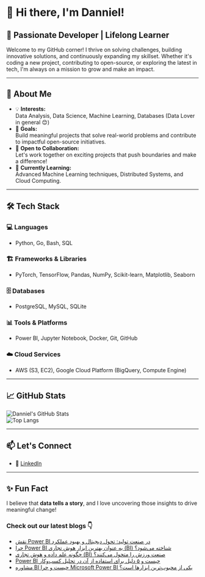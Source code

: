 # 👋 Hi there, I'm Danniel!

## 🚀 Passionate Developer | Lifelong Learner

Welcome to my GitHub corner! I thrive on solving challenges, building innovative solutions, and continuously expanding my skillset. Whether it's coding a new project, contributing to open-source, or exploring the latest in tech, I'm always on a mission to grow and make an impact.

---

## 🌟 About Me

- 💡 **Interests:**  
  Data Analysis, Data Science, Machine Learning, Databases (Data Lover in general 😊)  
- 🎯 **Goals:**  
  Build meaningful projects that solve real-world problems and contribute to impactful open-source initiatives.  
- 🤝 **Open to Collaboration:**  
  Let's work together on exciting projects that push boundaries and make a difference!  
- 🌱 **Currently Learning:**  
  Advanced Machine Learning techniques, Distributed Systems, and Cloud Computing.  

---

## 🛠️ Tech Stack

### 💻 Languages  
- Python, Go, Bash, SQL  

### 🏗️ Frameworks & Libraries  
- PyTorch, TensorFlow, Pandas, NumPy, Scikit-learn, Matplotlib, Seaborn  

### 🗄️ Databases  
- PostgreSQL, MySQL, SQLite  

### 📊 Tools & Platforms  
- Power BI, Jupyter Notebook, Docker, Git, GitHub  

### ☁️ Cloud Services  
- AWS (S3, EC2), Google Cloud Platform (BigQuery, Compute Engine)  

---

## 📈 GitHub Stats  

![Danniel's GitHub Stats](https://github-readme-stats.vercel.app/api?username=Danniel4ev&show_icons=true&theme=radical)  
![Top Langs](https://github-readme-stats.vercel.app/api/top-langs/?username=Danniel4ev&layout=compact&theme=radical)  

---

## 📫 Let's Connect  

- 💼 [LinkedIn]()

---

## ✨ Fun Fact  

I believe that **data tells a story**, and I love uncovering those insights to drive meaningful change!



### Check out our latest blogs 👇

<!-- BLOG-POST-LIST:START -->
- [نقش Power BI در صنعت تولید: تحول دیجیتال و بهبود عملکرد](https://cyberuni.ir/blog/%D9%86%D9%82%D8%B4-power-bi-%D8%AF%D8%B1-%D8%B5%D9%86%D8%B9%D8%AA-%D8%AA%D9%88%D9%84%DB%8C%D8%AF-%D8%AA%D8%AD%D9%88%D9%84-%D8%AF%DB%8C%D8%AC%DB%8C%D8%AA%D8%A7%D9%84-%D9%88-%D8%A8%D9%87%D8%A8%D9%88%D8%AF-%D8%B9%D9%85%D9%84%DA%A9%D8%B1%D8%AF/)
- [چرا Power BI به عنوان بهترین ابزار هوش تجاری &lpar;BI&rpar; شناخته می‌شود؟](https://cyberuni.ir/blog/%DA%86%D8%B1%D8%A7-power-bi-%D8%A8%D9%87-%D8%B9%D9%86%D9%88%D8%A7%D9%86-%D8%A8%D9%87%D8%AA%D8%B1%DB%8C%D9%86-%D8%A7%D8%A8%D8%B2%D8%A7%D8%B1-%D9%87%D9%88%D8%B4-%D8%AA%D8%AC%D8%A7%D8%B1%DB%8C-bi-%D8%B4%D9%86%D8%A7%D8%AE%D8%AA%D9%87-%D9%85%DB%8C%D8%B4%D9%88%D8%AF/)
- [چگونه علم داده و هوش تجاری &lpar;BI&rpar; صنعت ورزش را متحول می‌کنند؟](https://cyberuni.ir/blog/%DA%86%DA%AF%D9%88%D9%86%D9%87-%D8%B9%D9%84%D9%85-%D8%AF%D8%A7%D8%AF%D9%87-%D9%88-%D9%87%D9%88%D8%B4-%D8%AA%D8%AC%D8%A7%D8%B1%DB%8C-bi-%D8%B5%D9%86%D8%B9%D8%AA-%D9%88%D8%B1%D8%B2%D8%B4-%D8%B1%D8%A7-%D9%85%D8%AA%D8%AD%D9%88%D9%84-%D9%85%DB%8C%DA%A9%D9%86%D9%86%D8%AF/)
- [Power BI چیست و ۵ دلیل برای استفاده از آن در تحلیل کسب‌وکار](https://cyberuni.ir/blog/power-bi-%DA%86%DB%8C%D8%B3%D8%AA-%D9%88-%DB%B5-%D8%AF%D9%84%DB%8C%D9%84-%D8%A8%D8%B1%D8%A7%DB%8C-%D8%A7%D8%B3%D8%AA%D9%81%D8%A7%D8%AF%D9%87-%D8%A7%D8%B2-%D8%A2%D9%86-%D8%AF%D8%B1-%D8%AA%D8%AD%D9%84%DB%8C%D9%84-%DA%A9%D8%B3%D8%A8%D9%88%DA%A9%D8%A7%D8%B1/)
- [مشاوره BI چیست و چرا Microsoft Power BI یکی از محبوب‌ترین ابزارها است؟](https://cyberuni.ir/blog/%D9%85%D8%B4%D8%A7%D9%88%D8%B1%D9%87-bi-%DA%86%DB%8C%D8%B3%D8%AA-%D9%88-%DA%86%D8%B1%D8%A7-microsoft-power-bi-%DB%8C%DA%A9%DB%8C-%D8%A7%D8%B2-%D9%85%D8%AD%D8%A8%D9%88%D8%A8%D8%AA%D8%B1%DB%8C%D9%86-%D8%A7%D8%A8%D8%B2%D8%A7%D8%B1%D9%87%D8%A7-%D8%A7%D8%B3%D8%AA/)
<!-- BLOG-POST-LIST:END -->
